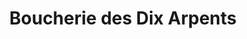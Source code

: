 ---
title: "Boucherie des Dix Arpents"
url: /saint-jean-de-la-ruelle/boucherie-des-dix-arpents/
shop: Metzgerei
---